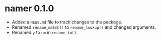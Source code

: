 # namer 0.1.0

* Added a `NEWS.md` file to track changes to the package.
* Renamed `rename_match()` to `rename_lookup()` and changed arguments.
* Renamed `y` to `nm` in `rename_in()`.

